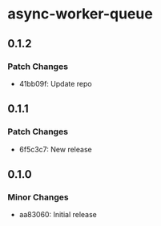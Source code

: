 # async-worker-queue

## 0.1.2

### Patch Changes

- 41bb09f: Update repo

## 0.1.1

### Patch Changes

- 6f5c3c7: New release

## 0.1.0

### Minor Changes

- aa83060: Initial release
